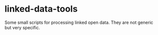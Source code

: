 linked-data-tools
=================

Some small scripts for processing linked open data. They are not generic but very specific.